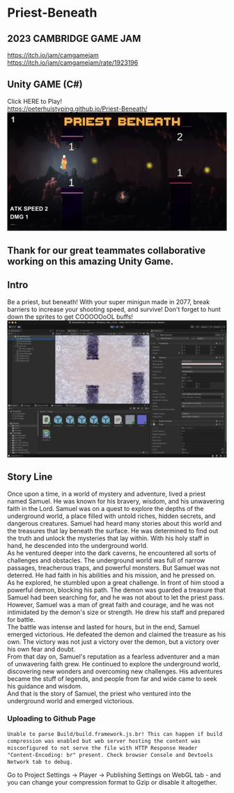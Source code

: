 # Priest-Beneath
## 2023 CAMBRIDGE GAME JAM  <br> 
https://itch.io/jam/camgamejam <br>
https://itch.io/jam/camgamejam/rate/1923196 <br>
## Unity GAME (C#)
Click HERE to Play!  <br>
https://peterhuistyping.github.io/Priest-Beneath/<br>
![Game](Game_Jam/Pict.png)

## Thank for our great teammates collaborative working on this amazing Unity Game.

## Intro
Be a priest, but beneath! With your super minigun made in 2077, break barriers to increase your shooting speed, and survive! Don't forget to hunt down the sprites to get COOOOOoOL buffs!
![Frozen](Game_Jam/Frozen.png)
## Story Line
Once upon a time, in a world of mystery and adventure, lived a priest named Samuel. He was known for his bravery, wisdom, and his unwavering faith in the Lord. Samuel was on a quest to explore the depths of the underground world, a place filled with untold riches, hidden secrets, and dangerous creatures.
Samuel had heard many stories about this world and the treasures that lay beneath the surface. He was determined to find out the truth and unlock the mysteries that lay within. With his holy staff in hand, he descended into the underground world.<br>
As he ventured deeper into the dark caverns, he encountered all sorts of challenges and obstacles. The underground world was full of narrow passages, treacherous traps, and powerful monsters. But Samuel was not deterred. He had faith in his abilities and his mission, and he pressed on.<br>
As he explored, he stumbled upon a great challenge. In front of him stood a powerful demon, blocking his path. The demon was guarded a treasure that Samuel had been searching for, and he was not about to let the priest pass.<br>
However, Samuel was a man of great faith and courage, and he was not intimidated by the demon's size or strength. He drew his staff and prepared for battle.<br>
The battle was intense and lasted for hours, but in the end, Samuel emerged victorious. He defeated the demon and claimed the treasure as his own. The victory was not just a victory over the demon, but a victory over his own fear and doubt.<br>
From that day on, Samuel's reputation as a fearless adventurer and a man of unwavering faith grew. He continued to explore the underground world, discovering new wonders and overcoming new challenges. His adventures became the stuff of legends, and people from far and wide came to seek his guidance and wisdom.<br>
And that is the story of Samuel, the priest who ventured into the underground world and emerged victorious.<br>

### Uploading to Github Page
```
Unable to parse Build/build.framework.js.br! This can happen if build compression was enabled but web server hosting the content was misconfigured to not serve the file with HTTP Response Header "Content-Encoding: br" present. Check browser Console and Devtools Network tab to debug.
```
Go to Project Settings -> Player -> Publishing Settings on WebGL tab - and you can change your compression format to Gzip or disable it altogether.
